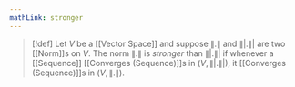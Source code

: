 ```yaml
---
mathLink: stronger
---
```

>[!def]
Let $V$ be a [[Vector Space]] and suppose $\|.\|$ and $\||.\||$ are two [[Norm]]s on $V$. The norm $\|.\|$ is *stronger* than $\||.\||$ if whenever a [[Sequence]] [[Converges (Sequence)]]s in $(V,\||.\||)$, it [[Converges (Sequence)]]s in $(V,\|.\|)$.

